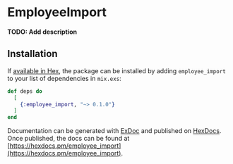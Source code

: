 # EmployeeImport

**TODO: Add description**

## Installation

If [available in Hex](https://hex.pm/docs/publish), the package can be installed
by adding `employee_import` to your list of dependencies in `mix.exs`:

```elixir
def deps do
  [
    {:employee_import, "~> 0.1.0"}
  ]
end
```

Documentation can be generated with [ExDoc](https://github.com/elixir-lang/ex_doc)
and published on [HexDocs](https://hexdocs.pm). Once published, the docs can
be found at [https://hexdocs.pm/employee_import](https://hexdocs.pm/employee_import).

